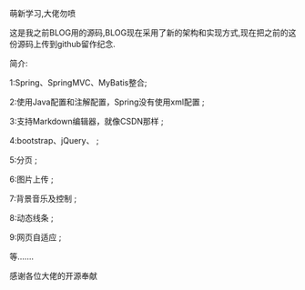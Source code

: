 萌新学习,大佬勿喷

这是我之前BLOG用的源码,BLOG现在采用了新的架构和实现方式,现在把之前的这份源码上传到github留作纪念.

简介:

1:Spring、SpringMVC、MyBatis整合;

2:使用Java配置和注解配置，Spring没有使用xml配置 ;

3:支持Markdown编辑器，就像CSDN那样 ;

4:bootstrap、jQuery、 ;

5:分页 ;

6:图片上传 ;

7:背景音乐及控制 ;

8:动态线条 ;

9:网页自适应 ;

等.......


感谢各位大佬的开源奉献
